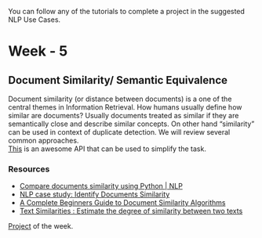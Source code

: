 


You can follow any of the tutorials to complete a project in the suggested NLP Use Cases.

# Week - 5
## Document Similarity/ Semantic Equivalence <br />

Document similarity (or distance between documents) is a one of the central themes in Information Retrieval. How humans usually define how similar are documents? Usually documents treated as similar if they are semantically close and describe similar concepts. On other hand “similarity” can be used in context of duplicate detection. We will review several common approaches. <br />
[This](http://text2vec.org/similarity.html) is an awesome API that can be used to simplify the task.

### Resources
- [Compare documents similarity using Python | NLP](https://dev.to/coderasha/compare-documents-similarity-using-python-nlp-4odp)
- [NLP case study: Identify Documents Similarity](https://analyticsindiamag.com/nlp-case-study-identify/)
- [A Complete Beginners Guide to Document Similarity Algorithms](https://towardsdatascience.com/a-complete-beginners-guide-to-document-similarity-algorithms-75c44035df90)
- [Text Similarities : Estimate the degree of similarity between two texts](https://medium.com/@adriensieg/text-similarities-da019229c894)

[Project](https://github.com/ShambhaviCodes/Document-Similarity) of the week.



